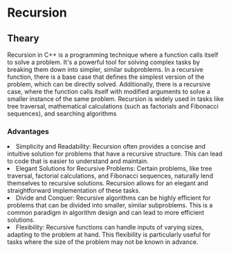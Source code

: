 # Recursion
## Theary
Recursion in C++ is a programming technique where a function calls itself to solve a problem. It's a powerful tool for solving complex tasks by breaking them down into simpler, similar subproblems. In a recursive function, there is a base case that defines the simplest version of the problem, which can be directly solved. Additionally, there is a recursive case, where the function calls itself with modified arguments to solve a smaller instance of the same problem. Recursion is widely used in tasks like tree traversal, mathematical calculations (such as factorials and Fibonacci sequences), and searching algorithms<br>
### Advantages
<li>Simplicity and Readability: Recursion often provides a concise and intuitive solution for problems that have a recursive structure. This can lead to code that is easier to understand and maintain.</li>
<li>Elegant Solutions for Recursive Problems: Certain problems, like tree traversal, factorial calculations, and Fibonacci sequences, naturally lend themselves to recursive solutions. Recursion allows for an elegant and straightforward implementation of these tasks.</li>
<li>Divide and Conquer: Recursive algorithms can be highly efficient for problems that can be divided into smaller, similar subproblems. This is a common paradigm in algorithm design and can lead to more efficient solutions.</li>
<li>Flexibility: Recursive functions can handle inputs of varying sizes, adapting to the problem at hand. This flexibility is particularly useful for tasks where the size of the problem may not be known in advance.</li>
